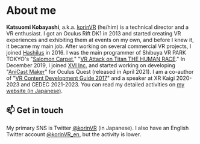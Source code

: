 # About me

**Katsuomi Kobayashi**, a.k.a. [korinVR](https://twitter.com/korinVR_en) (he/him) is a technical director and a VR enthusiast. I got an Oculus Rift DK1 in 2013 and started creating VR experiences and exhibiting them at events on my own, and before I knew it, it became my main job. After working on several commercial VR projects, I joined [Hashilus](https://hashilus.com/) in 2016. I was the main programmer of Shibuya VR PARK TOKYO's "[Salomon Carpet](https://www.youtube.com/watch?v=9ZSA5xTqKyQ)," "[VR Attack on Titan THE HUMAN RACE](https://www.youtube.com/watch?v=gqcSkKzAL-0)." In December 2019, I joined [XVI Inc.](https://www.xvi.co.jp/en/) and started working on developing "[AniCast Maker](https://anicast-maker.com/en/)" for Oculus Quest (released in April 2021). I am a co-author of "[VR Content Development Guide 2017](https://www.amazon.co.jp/dp/B0722Y22FK)" and a speaker at XR Kaigi 2020-2023 and CEDEC 2021-2023. You can read my detailed activities on [my website (in Japanese)](https://framesynthesis.jp/about/).

## 📫  Get in touch

My primary SNS is Twitter <a href="https://twitter.com/korinVR">@korinVR</a> (in Japanese). I also have an English Twitter account <a href="https://twitter.com/korinVR_en">@korinVR_en</a>, but the activity is lower.

<!--
**korinVR/korinVR** is a ✨ _special_ ✨ repository because its `README.md` (this file) appears on your GitHub profile.

Here are some ideas to get you started:

- 🔭 I’m currently working on ...
- 🌱 I’m currently learning ...
- 👯 I’m looking to collaborate on ...
- 🤔 I’m looking for help with ...
- 💬 Ask me about ...
- 📫 How to reach me: ...
- 😄 Pronouns: ...
- ⚡ Fun fact: ...
-->
